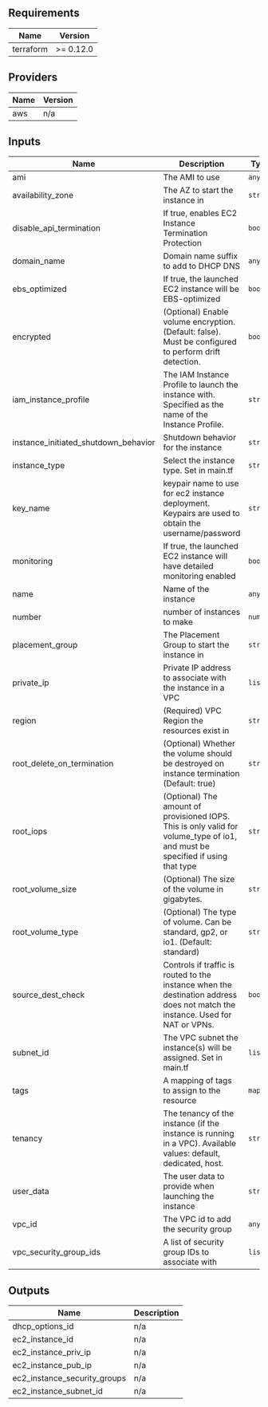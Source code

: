 ## Requirements

| Name | Version |
|------|---------|
| terraform | >= 0.12.0 |

## Providers

| Name | Version |
|------|---------|
| aws | n/a |

## Inputs

| Name | Description | Type | Default | Required |
|------|-------------|------|---------|:--------:|
| ami | The AMI to use | `any` | n/a | yes |
| availability\_zone | The AZ to start the instance in | `string` | `""` | no |
| disable\_api\_termination | If true, enables EC2 Instance Termination Protection | `bool` | `false` | no |
| domain\_name | Domain name suffix to add to DHCP DNS | `any` | n/a | yes |
| ebs\_optimized | If true, the launched EC2 instance will be EBS-optimized | `bool` | `false` | no |
| encrypted | (Optional) Enable volume encryption. (Default: false). Must be configured to perform drift detection. | `bool` | `true` | no |
| iam\_instance\_profile | The IAM Instance Profile to launch the instance with. Specified as the name of the Instance Profile. | `string` | `""` | no |
| instance\_initiated\_shutdown\_behavior | Shutdown behavior for the instance | `string` | `""` | no |
| instance\_type | Select the instance type. Set in main.tf | `string` | `"t2.medium"` | no |
| key\_name | keypair name to use for ec2 instance deployment. Keypairs are used to obtain the username/password | `string` | `""` | no |
| monitoring | If true, the launched EC2 instance will have detailed monitoring enabled | `bool` | `false` | no |
| name | Name of the instance | `any` | n/a | yes |
| number | number of instances to make | `number` | `2` | no |
| placement\_group | The Placement Group to start the instance in | `string` | `""` | no |
| private\_ip | Private IP address to associate with the instance in a VPC | `list` | `[]` | no |
| region | (Required) VPC Region the resources exist in | `string` | n/a | yes |
| root\_delete\_on\_termination | (Optional) Whether the volume should be destroyed on instance termination (Default: true) | `string` | `true` | no |
| root\_iops | (Optional) The amount of provisioned IOPS. This is only valid for volume\_type of io1, and must be specified if using that type | `string` | `""` | no |
| root\_volume\_size | (Optional) The size of the volume in gigabytes. | `string` | `"100"` | no |
| root\_volume\_type | (Optional) The type of volume. Can be standard, gp2, or io1. (Default: standard) | `string` | `"gp2"` | no |
| source\_dest\_check | Controls if traffic is routed to the instance when the destination address does not match the instance. Used for NAT or VPNs. | `bool` | `true` | no |
| subnet\_id | The VPC subnet the instance(s) will be assigned. Set in main.tf | `list` | `[]` | no |
| tags | A mapping of tags to assign to the resource | `map` | `{}` | no |
| tenancy | The tenancy of the instance (if the instance is running in a VPC). Available values: default, dedicated, host. | `string` | `"default"` | no |
| user\_data | The user data to provide when launching the instance | `string` | `""` | no |
| vpc\_id | The VPC id to add the security group | `any` | n/a | yes |
| vpc\_security\_group\_ids | A list of security group IDs to associate with | `list` | n/a | yes |

## Outputs

| Name | Description |
|------|-------------|
| dhcp\_options\_id | n/a |
| ec2\_instance\_id | n/a |
| ec2\_instance\_priv\_ip | n/a |
| ec2\_instance\_pub\_ip | n/a |
| ec2\_instance\_security\_groups | n/a |
| ec2\_instance\_subnet\_id | n/a |

